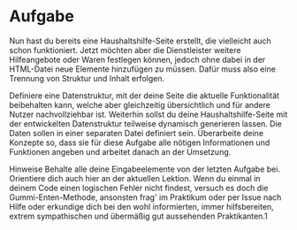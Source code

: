 # Aufgabe
Nun hast du bereits eine Haushaltshilfe-Seite erstellt, die vielleicht auch schon funktioniert. Jetzt möchten aber die Dienstleister weitere Hilfeangebote oder Waren festlegen können, jedoch ohne dabei in der HTML-Datei neue Elemente hinzufügen zu müssen. Dafür muss also eine Trennung von Struktur und Inhalt erfolgen.

Definiere eine Datenstruktur, mit der deine Seite die aktuelle Funktionalität beibehalten kann, welche aber gleichzeitig übersichtlich und für andere Nutzer nachvollziehbar ist. Weiterhin sollst du deine Haushaltshilfe-Seite mit der entwickelten Datenstruktur teilweise dynamisch generieren lassen. Die Daten sollen in einer separaten Datei definiert sein.
Überarbeite deine Konzepte so, dass sie für diese Aufgabe alle nötigen Informationen und Funktionen angeben und arbeitet danach an der Umsetzung.

Hinweise
Behalte alle deine Eingabeelemente von der letzten Aufgabe bei.
Orientiere dich auch hier an der aktuellen Lektion.
Wenn du einmal in deinem Code einen logischen Fehler nicht findest, versuch es doch die Gummi-Enten-Methode, ansonsten frag' im Praktikum oder per Issue nach Hilfe oder erkundige dich bei den wohl informierten, immer hilfsbereiten, extrem sympathischen und übermäßig gut aussehenden Praktikanten.1
